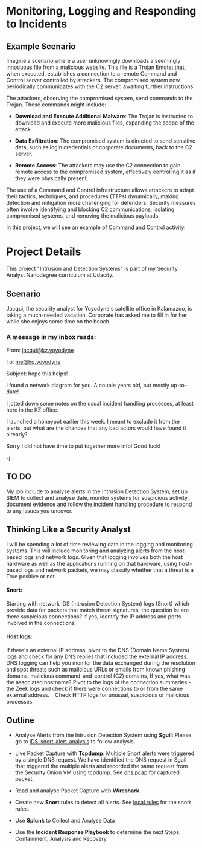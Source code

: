 # Monitoring, Logging and Responding to Incidents

## Example Scenario

Imagine a scenario where a user unknowingly downloads a seemingly innocuous file from a malicious website. This file is a Trojan Emotet that, when executed, establishes a connection to a remote Command and Control server controlled by attackers. The compromised system now periodically communicates with the C2 server, awaiting further instructions.

The attackers, observing the compromised system, send commands to the Trojan. These commands might include:

- **Download and Execute Additional Malware**: The Trojan is instructed to download and execute more malicious files, expanding the scope of the attack.

- **Data Exfiltration**: The compromised system is directed to send sensitive data, such as login credentials or corporate documents, back to the C2 server.

- **Remote Access**: The attackers may use the C2 connection to gain remote access to the compromised system, effectively controlling it as if they were physically present.

The use of a Command and Control infrastructure allows attackers to adapt their tactics, techniques, and procedures (TTPs) dynamically, making detection and mitigation more challenging for defenders. Security measures often involve identifying and blocking C2 communications, isolating compromised systems, and removing the malicious payloads.

In this project, we will see an example of Command and Control activity.

# Project Details
This project "Intrusion and Detection Systems" is part of my Security Analyst Nanodegree curriculum at Udacity.
## Scenario

Jacqui, the security analyst for Yoyodyne's satellite office in Kalamazoo, is taking a much-needed vacation. Corporate has asked me to fill in for her while she enjoys some time on the beach.

### A message in my inbox reads:

From: jacqui@kz.yoyodyne

To: me@hq.yoyodyne

Subject: hope this helps!

I found a network diagram for you. A couple years old, but mostly up-to-date!

I jotted down some notes on the usual incident handling processes, at least here in the KZ office.

I launched a honeypot earlier this week. I meant to exclude it from the alerts, but what are the chances that any bad actors would have found it already?

Sorry I did not have time to put together more info! Good luck!

-j

## TO DO
My job include to analyse alerts in the Intrusion Detection System, set up SIEM to collect and analyse date, monitor systems for suspicious activity, document evidence and follow the incident handling procedure to respond to any issues you uncover.

## Thinking Like a Security Analyst

I will be spending a lot of time reviewing data in the logging and monitoring systems. This will include
monitoring and analyzing alerts from the host-based logs and network logs. Given that logging involves
both the host hardware as well as the applications running on that hardware, using host-based logs and
network packets, we may classify whether that a threat is a True positive or not.
 
#### Snort:

Starting with network IDS (Intrusion Detection System) logs (Snort) which provide data for packets
that match threat signatures, the question is: are there suspicious connections? If yes, identify the
IP address and ports involved in the connections.
 
#### Host logs: 

If there's an external IP address, pivot to the DNS (Domain Name System) logs and check for any
DNS replies that included the external IP address. DNS logging can help you monitor the data
exchanged during the resolution and spot threats such as malicious URLs or emails from known
phishing domains, malicious command-and-control (C2) domains, If yes, what was the associated
hostname? Pivot to the logs of the connection summaries - the Zeek logs and check if there were connections
to or from the same external address.
  Check HTTP logs for unusual, suspicious or malicious processes.
  

## Outline

- Analyse Alerts from the Intrusion Detection System using **Sguil**: Please go to [IDS-snort-alert-analysis](https://github.com/Marvykalu/udacity-security-analyst-nanodegree/blob/main/monitoring-logging-and-responding-to-incidents/IDS-snort-alert-analysis.pdf) to follow analysis.

- Live Packet Capture with **Tcpdump**: Multiple Snort alerts were triggered by a single DNS request. We have identified the DNS request in Sguil that triggered the multiple alerts and recorded the same request from the Security Onion VM using tcpdump. See [dns.pcap](https://github.com/Marvykalu/udacity-security-analyst-nanodegree/blob/main/monitoring-logging-and-responding-to-incidents/dns.pcap) for captured packet. 


- Read and analyse Packet Capture with **Wireshark**

- Create new **Snort** rules to detect all alerts. See [local.rules](https://github.com/Marvykalu/udacity-security-analyst-nanodegree/blob/main/monitoring-logging-and-responding-to-incidents/local.rules) for the snort rules. 

- Use **Splunk** to Collect and Analyse Data

- Use the **Incident Response Playbook** to determine the next Steps: Containment, Analysis and Recovery
